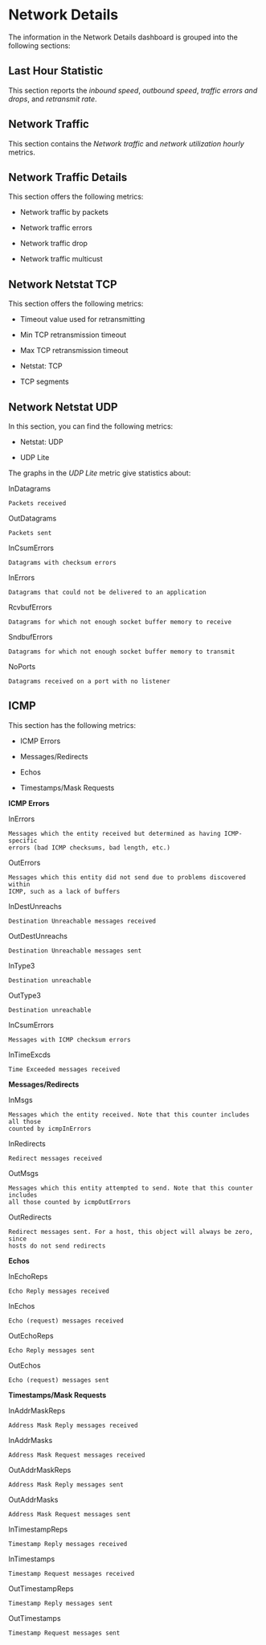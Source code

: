 # Network Details

The information in the Network Details dashboard is grouped into the
following sections:

## Last Hour Statistic

This section reports the *inbound speed*, *outbound speed*, *traffic errors and
drops*, and *retransmit rate*.

## Network Traffic

This section contains the *Network traffic* and *network utilization hourly*
metrics.

## Network Traffic Details

This section offers the following metrics:


* Network traffic by packets


* Network traffic errors


* Network traffic drop


* Network traffic multicust

## Network Netstat TCP

This section offers the following metrics:


* Timeout value used for retransmitting


* Min TCP retransmission timeout


* Max TCP retransmission timeout


* Netstat: TCP


* TCP segments

## Network Netstat UDP

In this section, you can find the following metrics:


* Netstat: UDP


* UDP Lite

The graphs in the *UDP Lite* metric give statistics about:

InDatagrams

    Packets received

OutDatagrams

    Packets sent

InCsumErrors

    Datagrams with checksum errors

InErrors

    Datagrams that could not be delivered to an application

RcvbufErrors

    Datagrams for which not enough socket buffer memory to receive

SndbufErrors

    Datagrams for which not enough socket buffer memory to transmit

NoPorts

    Datagrams received on a port with no listener

## ICMP

This section has the following metrics:


* ICMP Errors


* Messages/Redirects


* Echos


* Timestamps/Mask Requests

**ICMP Errors**

InErrors

    Messages which the entity received but determined as having ICMP-specific
    errors (bad ICMP checksums, bad length, etc.)

OutErrors

    Messages which this entity did not send due to problems discovered within
    ICMP, such as a lack of buffers

InDestUnreachs

    Destination Unreachable messages received

OutDestUnreachs

    Destination Unreachable messages sent

InType3

    Destination unreachable

OutType3

    Destination unreachable

InCsumErrors

    Messages with ICMP checksum errors

InTimeExcds

    Time Exceeded messages received

**Messages/Redirects**

InMsgs

    Messages which the entity received. Note that this counter includes all those
    counted by icmpInErrors

InRedirects

    Redirect messages received

OutMsgs

    Messages which this entity attempted to send. Note that this counter includes
    all those counted by icmpOutErrors

OutRedirects

    Redirect messages sent. For a host, this object will always be zero, since
    hosts do not send redirects

**Echos**

InEchoReps

    Echo Reply messages received

InEchos

    Echo (request) messages received

OutEchoReps

    Echo Reply messages sent

OutEchos

    Echo (request) messages sent

**Timestamps/Mask Requests**

InAddrMaskReps

    Address Mask Reply messages received

InAddrMasks

    Address Mask Request messages received

OutAddrMaskReps

    Address Mask Reply messages sent

OutAddrMasks

    Address Mask Request messages sent

InTimestampReps

    Timestamp Reply messages received

InTimestamps

    Timestamp Request messages received

OutTimestampReps

    Timestamp Reply messages sent

OutTimestamps

    Timestamp Request messages sent
